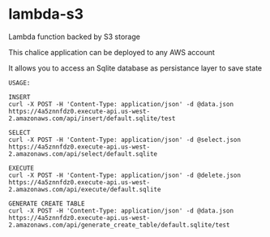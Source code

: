 # lambda-s3

Lambda function backed by S3 storage

This chalice application can be deployed to any AWS account

It allows you to access an Sqlite database as persistance layer to save state


```
USAGE:

INSERT
curl -X POST -H 'Content-Type: application/json' -d @data.json https://4a5znnfdz0.execute-api.us-west-2.amazonaws.com/api/insert/default.sqlite/test

SELECT
curl -X POST -H 'Content-Type: application/json' -d @select.json https://4a5znnfdz0.execute-api.us-west-2.amazonaws.com/api/select/default.sqlite

EXECUTE
curl -X POST -H 'Content-Type: application/json' -d @delete.json https://4a5znnfdz0.execute-api.us-west-2.amazonaws.com/api/execute/default.sqlite

GENERATE CREATE TABLE
curl -X POST -H 'Content-Type: application/json' -d @data.json https://4a5znnfdz0.execute-api.us-west-2.amazonaws.com/api/generate_create_table/default.sqlite/test
```
